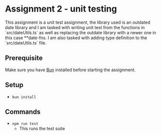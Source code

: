  # Assignment 2 - unit testing

This assignment is a unit test assignment, the library used is an outdated date library and I am tasked with writing unit test from the functions in ´src/dateUtils.ts´ as well as replacing the outdate library with a newer one in this case **date-fns. I am also tasked with adding type definition to the ´src/dateUtils.ts´ file.

## Prerequisite

Make sure you have [Bun](https://bun.sh/) installed before starting the assignment.

## Setup

* `bun install`

## Commands
* `npm run test`
    - This runs the test suite
